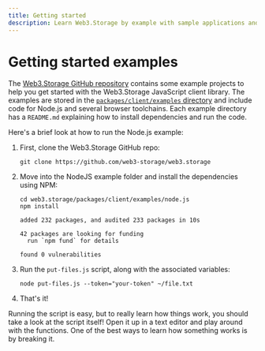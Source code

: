 ```yaml
---
title: Getting started
description: Learn Web3.Storage by example with sample applications and starter projects.
---
```


# Getting started examples

The [Web3.Storage GitHub repository][github-main-repo] contains some example projects to help you get started with the Web3.Storage JavaScript client library. The examples are stored in the [`packages/client/examples` directory][github-examples-dir] and include code for Node.js and several browser toolchains.  Each example directory has a `README.md` explaining how to install dependencies and run the code.

Here's a brief look at how to run the Node.js example:

1. First, clone the Web3.Storage GitHub repo:

    ```shell
    git clone https://github.com/web3-storage/web3.storage
    ```

1. Move into the NodeJS example folder and install the dependencies using NPM:

    ```shell
    cd web3.storage/packages/client/examples/node.js 
    npm install
    ```

    ```shell output
    added 232 packages, and audited 233 packages in 10s

    42 packages are looking for funding
      run `npm fund` for details

    found 0 vulnerabilities
    ```

1. Run the `put-files.js` script, along with the associated variables:

    ```shell
    node put-files.js --token="your-token" ~/file.txt
    ```

1. That's it!

Running the script is easy, but to really learn how things work, you should take a look at the script itself! Open it up in a text editor and play around with the functions. One of the best ways to learn how something works is by breaking it.

[github-main-repo]: https://github.com/web3-storage/web3.storage
[github-examples-dir]: https://github.com/web3-storage/web3.storage/tree/main/packages/client/examples
[github-browser-examples-dir]: https://github.com/web3-storage/web3.storage/tree/main/packages/client/examples/browser
